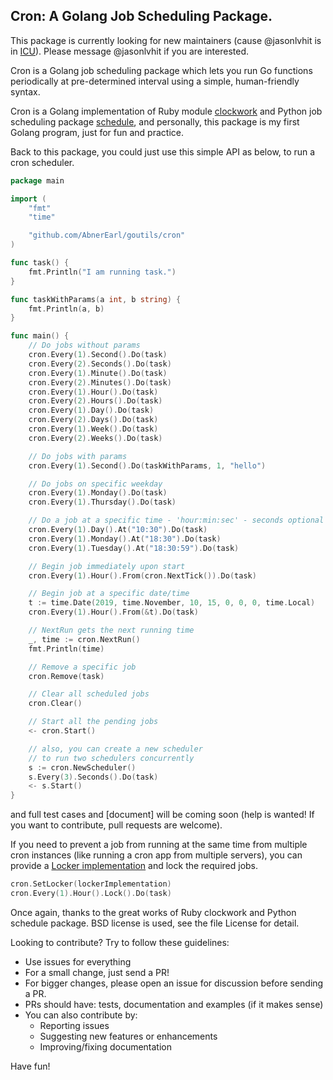 
## Cron: A Golang Job Scheduling Package.

This package is currently looking for new maintainers (cause @jasonlvhit is in [ICU](https://github.com/996icu/996.ICU)). Please message @jasonlvhit if you are interested.

Cron is a Golang job scheduling package which lets you run Go functions periodically at pre-determined interval using a simple, human-friendly syntax.

Cron is a Golang implementation of Ruby module [clockwork](https://github.com/tomykaira/clockwork) and Python job scheduling package [schedule](https://github.com/dbader/schedule), and personally, this package is my first Golang program, just for fun and practice.




Back to this package, you could just use this simple API as below, to run a cron scheduler.

```go
package main

import (
	"fmt"
	"time"

	"github.com/AbnerEarl/goutils/cron"
)

func task() {
	fmt.Println("I am running task.")
}

func taskWithParams(a int, b string) {
	fmt.Println(a, b)
}

func main() {
	// Do jobs without params
	cron.Every(1).Second().Do(task)
	cron.Every(2).Seconds().Do(task)
	cron.Every(1).Minute().Do(task)
	cron.Every(2).Minutes().Do(task)
	cron.Every(1).Hour().Do(task)
	cron.Every(2).Hours().Do(task)
	cron.Every(1).Day().Do(task)
	cron.Every(2).Days().Do(task)
	cron.Every(1).Week().Do(task)
	cron.Every(2).Weeks().Do(task)

	// Do jobs with params
	cron.Every(1).Second().Do(taskWithParams, 1, "hello")

	// Do jobs on specific weekday
	cron.Every(1).Monday().Do(task)
	cron.Every(1).Thursday().Do(task)

	// Do a job at a specific time - 'hour:min:sec' - seconds optional
	cron.Every(1).Day().At("10:30").Do(task)
	cron.Every(1).Monday().At("18:30").Do(task)
	cron.Every(1).Tuesday().At("18:30:59").Do(task)

	// Begin job immediately upon start
	cron.Every(1).Hour().From(cron.NextTick()).Do(task)

	// Begin job at a specific date/time
	t := time.Date(2019, time.November, 10, 15, 0, 0, 0, time.Local)
	cron.Every(1).Hour().From(&t).Do(task)

	// NextRun gets the next running time
	_, time := cron.NextRun()
	fmt.Println(time)

	// Remove a specific job
	cron.Remove(task)

	// Clear all scheduled jobs
	cron.Clear()

	// Start all the pending jobs
	<- cron.Start()

	// also, you can create a new scheduler
	// to run two schedulers concurrently
	s := cron.NewScheduler()
	s.Every(3).Seconds().Do(task)
	<- s.Start()
}
```

and full test cases and [document] will be coming soon (help is wanted! If you want to contribute, pull requests are welcome).

If you need to prevent a job from running at the same time from multiple cron instances (like running a cron app from multiple servers),
you can provide a [Locker implementation](example/lock.go) and lock the required jobs.

```go
cron.SetLocker(lockerImplementation)
cron.Every(1).Hour().Lock().Do(task)
```

Once again, thanks to the great works of Ruby clockwork and Python schedule package. BSD license is used, see the file License for detail.

Looking to contribute? Try to follow these guidelines:
 * Use issues for everything
 * For a small change, just send a PR!
 * For bigger changes, please open an issue for discussion before sending a PR.
 * PRs should have: tests, documentation and examples (if it makes sense)
 * You can also contribute by:
    * Reporting issues
    * Suggesting new features or enhancements
    * Improving/fixing documentation

Have fun!
